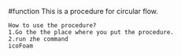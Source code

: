 #function
This is a procedure for circular flow. 
    
	How to use the procedure?
    1.Go the the place where you put the procedure.
    2.run zhe command
    icoFoam
